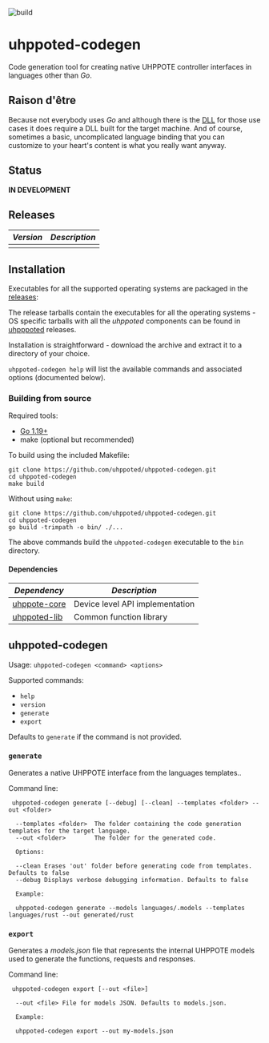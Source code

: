 ![build](https://github.com/uhppoted/uhppoted-codegen/workflows/build/badge.svg)

# uhppoted-codegen

Code generation tool for creating native UHPPOTE controller interfaces in languages other than _Go_.

## Raison d'être

Because not everybody uses _Go_ and although there is the [DLL](https://github.com/uhppoted/uhppoted-dll) for those
use cases it does require a DLL built for the target machine. And of course, sometimes a basic, uncomplicated
language binding that you can customize to your heart's content is what you really want anyway.

## Status

**IN DEVELOPMENT**

## Releases

| *Version* | *Description*                                                                             |
| --------- | ----------------------------------------------------------------------------------------- |
|           |                                                                                           |

## Installation

Executables for all the supported operating systems are packaged in the [releases](https://github.com/uhppoted/uhppoted-codegen/releases):

The release tarballs contain the executables for all the operating systems - OS specific tarballs with all the _uhppoted_ components can be found in [uhpppoted](https://github.com/uhppoted/uhppoted/releases) releases.

Installation is straightforward - download the archive and extract it to a directory of your choice. 

`uhppoted-codegen help` will list the available commands and associated options (documented below).

### Building from source

Required tools:
- [Go 1.19+](https://go.dev)
- make (optional but recommended)

To build using the included Makefile:

```
git clone https://github.com/uhppoted/uhppoted-codegen.git
cd uhppoted-codegen
make build
```

Without using `make`:
```
git clone https://github.com/uhppoted/uhppoted-codegen.git
cd uhppoted-codegen
go build -trimpath -o bin/ ./...
```

The above commands build the `uhppoted-codegen` executable to the `bin` directory.


#### Dependencies

| *Dependency*                                                            | *Description*                        |
| ----------------------------------------------------------------------- | -------------------------------------|
| [uhppote-core](https://github.com/uhppoted/uhppote-core)                | Device level API implementation      |
| [uhppoted-lib](https://github.com/uhppoted/uhppoted-lib)                | Common function library              |


## uhppoted-codegen

Usage: ```uhppoted-codegen <command> <options>```

Supported commands:

- `help`
- `version`
- `generate`
- `export`

Defaults to `generate` if the command is not provided.

### `generate`

Generates a native UHPPOTE interface from the languages templates.. 

Command line:

` uhppoted-codegen generate [--debug] [--clean] --templates <folder> --out <folder>`

```
  --templates <folder>  The folder containing the code generation templates for the target language.
  --out <folder>        The folder for the generated code.

  Options:

  --clean Erases 'out' folder before generating code from templates. Defaults to false
  --debug Displays verbose debugging information. Defaults to false

  Example:

  uhppoted-codegen generate --models languages/.models --templates languages/rust --out generated/rust
```

### `export`

Generates a _models.json_ file that represents the internal UHPPOTE models used to generate the functions,
requests and responses.

Command line:

` uhppoted-codegen export [--out <file>]`

```
  --out <file> File for models JSON. Defaults to models.json.

  Example:
  
  uhppoted-codegen export --out my-models.json
```

